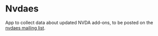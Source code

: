 # Nvdaes
App to collect data about updated NVDA add-ons, to be posted on the [nvdaes mailing list](https://nvdaes.groups.io/g/lista).
